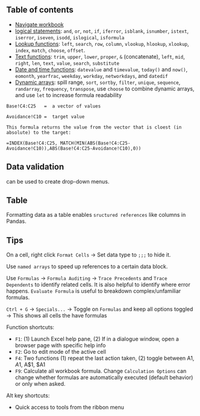 


## Table of contents

- [Navigate workbook](./navigate_workbook.md)
- [logical statements](./logical_statements.md): `and`, `or`, `not`, `if`, `iferror`, `isblank`, `isnumber`, `istext`, `iserror`, `iseven`, `isodd`, `islogical`, `isformula`
- [Lookup functions](./lookup_and_references.md): `left`, `search`, `row`, `column`, `vlookup`, `hlookup`, `xlookup`, `index`, `match`, `choose`, `offset`.
- [Text functions](./text_functions.md): `trim`, `upper`, `lower`, `proper`, `&` (concatenate), `left`, `mid`, `right`, `len`, `text`, `value`, `search`, `substitute`
- [Date and time functions](./date_and_time.md): `datevalue` and `timevalue`, `today()` and `now()`, `eomonth`, `yearfrac`, `weekday`, `workday`, `networkdays`, and `datedif`
- [Dynamic arrays](./dynamic_arrays.md): spill range, `sort`, `sortby`, `filter`, `unique`, `sequence`, `randarray`, `frequency`, `transpose`, use `choose` to combine dynamic arrays, and use `let` to increase formula readability


```
Base!C4:C25   =  a vector of values

Avoidance!C10 =  target value

This formula returns the value from the vector that is cloest (in absolute) to the target:

=INDEX(Base!C4:C25, MATCH(MIN(ABS(Base!C4:C25-Avoidance!C10)),ABS(Base!C4:C25-Avoidance!C10),0))
```


## Data validation
can be used to create drop-down menus.

## Table
Formatting data as a table enables `sructured references` like columns in Pandas.


## Tips

On a cell, right click `Format Cells` -> Set data type to `;;;` to hide it.

Use `named arrays` to speed up references to a certain data block.


Use `Formulas` -> `Formula Auditing` -> `Trace Precedents` and `Trace Dependents` to identify related cells. It is also helpful to identify where error happens. `Evaluate Formula` is useful to breakdown complex/unfamiliar formulas.

`Ctrl + G` -> `Specials...` -> Toggle on `Formulas` and keep all options toggled -> This shows all cells the have formulas 


Function shortcuts:

- `F1`: (1) Launch Excel help pane, (2) If in a dialogue window, open a browser page with specific help info 
- `F2`: Go to edit mode of the active cell
- `F4`: Two functions (1) repeat the last action taken, (2) toggle between A1, $A$1, A$1, $A1
- `F9`: Calculate all workbook formula. Change `Calculation Options` can change whether formulas are automatically executed (default behavior) or only when asked.

Alt key shortcuts:
- Quick access to tools from the ribbon menu
